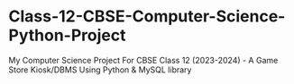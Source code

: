 # Class-12-CBSE-Computer-Science-Python-Project
My Computer Science Project For CBSE Class 12 (2023-2024) - A Game Store Kiosk/DBMS Using Python &amp; MySQL library
